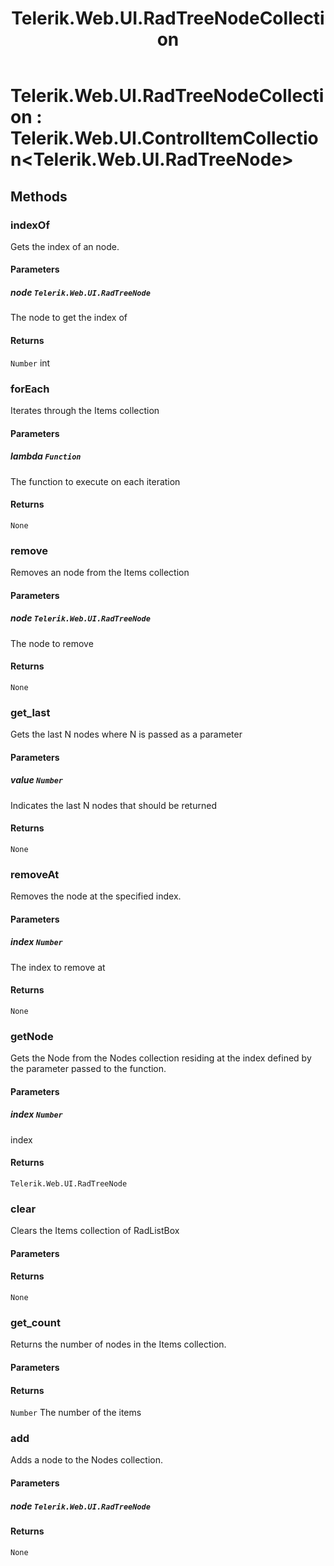 ﻿---
title: Telerik.Web.UI.RadTreeNodeCollection
page_title: Client-side API Reference
description: Client-side API Reference
---

# Telerik.Web.UI.RadTreeNodeCollection : Telerik.Web.UI.ControlItemCollection<Telerik.Web.UI.RadTreeNode>

## Methods

### indexOf

Gets the index of an node.

#### Parameters

##### node `Telerik.Web.UI.RadTreeNode`

 The node to get the index of

#### Returns

`Number` int

### forEach

Iterates through the Items collection

#### Parameters

##### lambda `Function`

The function to execute on each iteration

#### Returns

`None` 

### remove

Removes an node from the Items collection

#### Parameters

##### node `Telerik.Web.UI.RadTreeNode`

 The node to remove

#### Returns

`None` 

### get_last

Gets the last N nodes where N is passed as a parameter

#### Parameters

##### value `Number`

 Indicates the last N nodes that should be returned 

#### Returns

`None` 

### removeAt

Removes the node at the specified index.

#### Parameters

##### index `Number`

 The index to remove at

#### Returns

`None` 

### getNode

Gets the Node from the Nodes collection residing at the index defined by the parameter passed to the function.

#### Parameters

##### index `Number`

index

#### Returns

`Telerik.Web.UI.RadTreeNode` 

### clear

Clears the Items collection of RadListBox

#### Parameters

#### Returns

`None` 

### get_count

Returns the number of nodes in the Items collection.

#### Parameters

#### Returns

`Number` The number of the items

### add

Adds a node to the Nodes collection. 

#### Parameters

##### node `Telerik.Web.UI.RadTreeNode`

#### Returns

`None`